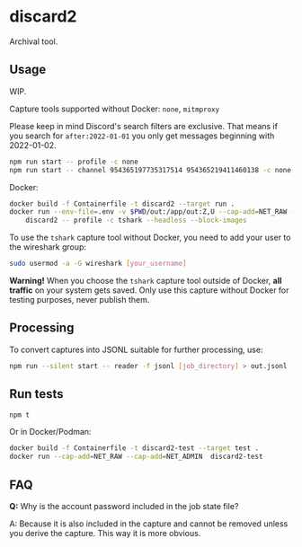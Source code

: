 # discard2
Archival tool.

## Usage
WIP.

Capture tools supported without Docker: `none`, `mitmproxy`

Please keep in mind Discord's search filters are exclusive.  That means if you search for `after:2022-01-01` you only get messages beginning with 2022-01-02.


```bash
npm run start -- profile -c none
npm run start -- channel 954365197735317514 954365219411460138 -c none --after 2010-01-01 --before 2023-03-18
```

Docker:

```bash
docker build -f Containerfile -t discard2 --target run .
docker run --env-file=.env -v $PWD/out:/app/out:Z,U --cap-add=NET_RAW --cap-add=NET_ADMIN -it \
    discard2 -- profile -c tshark --headless --block-images
```

To use the `tshark` capture tool without Docker, you need to add your user to the wireshark group:

```bash
sudo usermod -a -G wireshark [your_username]
```

**Warning!**  When you choose the `tshark` capture tool outside of Docker, **all traffic** on your system gets saved.  Only use this capture without Docker for testing purposes, never publish them.

## Processing

To convert captures into JSONL suitable for further processing, use:
```bash
npm run --silent start -- reader -f jsonl [job_directory] > out.jsonl
```

## Run tests

```bash
npm t
```

Or in Docker/Podman:

```bash
docker build -f Containerfile -t discard2-test --target test .
docker run --cap-add=NET_RAW --cap-add=NET_ADMIN  discard2-test
```

## FAQ

**Q:** Why is the account password included in the job state file?

A: Because it is also included in the capture and cannot be removed unless you derive the capture.  This way it is more obvious.
